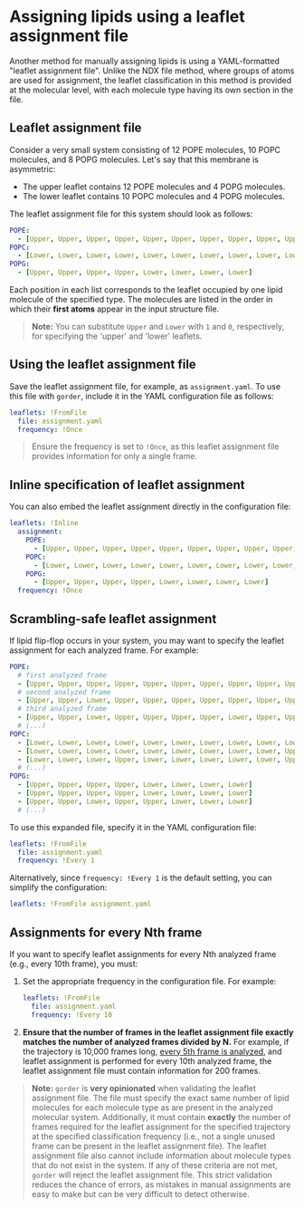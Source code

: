 # Assigning lipids using a leaflet assignment file

Another method for manually assigning lipids is using a YAML-formatted "leaflet assignment file". Unlike the NDX file method, where groups of atoms are used for assignment, the leaflet classification in this method is provided at the molecular level, with each molecule type having its own section in the file.

## Leaflet assignment file

Consider a very small system consisting of 12 POPE molecules, 10 POPC molecules, and 8 POPG molecules. Let's say that this membrane is asymmetric:

- The upper leaflet contains 12 POPE molecules and 4 POPG molecules.
- The lower leaflet contains 10 POPC molecules and 4 POPG molecules.

The leaflet assignment file for this system should look as follows:

```yaml
POPE:
  - [Upper, Upper, Upper, Upper, Upper, Upper, Upper, Upper, Upper, Upper, Upper, Upper]
POPC:
  - [Lower, Lower, Lower, Lower, Lower, Lower, Lower, Lower, Lower, Lower]
POPG:
  - [Upper, Upper, Upper, Upper, Lower, Lower, Lower, Lower]
```

Each position in each list corresponds to the leaflet occupied by one lipid molecule of the specified type. The molecules are listed in the order in which their **first atoms** appear in the input structure file.

> **Note:** You can substitute `Upper` and `Lower` with `1` and `0`, respectively, for specifying the 'upper' and 'lower' leaflets.

## Using the leaflet assignment file

Save the leaflet assignment file, for example, as `assignment.yaml`. To use this file with `gorder`, include it in the YAML configuration file as follows:

```yaml
leaflets: !FromFile
  file: assignment.yaml
  frequency: !Once
```

> Ensure the frequency is set to `!Once`, as this leaflet assignment file provides information for only a single frame.

## Inline specification of leaflet assignment

You can also embed the leaflet assignment directly in the configuration file:

```yaml
leaflets: !Inline
  assignment:
    POPE:
      - [Upper, Upper, Upper, Upper, Upper, Upper, Upper, Upper, Upper, Upper, Upper, Upper]
    POPC:
      - [Lower, Lower, Lower, Lower, Lower, Lower, Lower, Lower, Lower, Lower]
    POPG:
      - [Upper, Upper, Upper, Upper, Lower, Lower, Lower, Lower]
  frequency: !Once
```

## Scrambling-safe leaflet assignment

If lipid flip-flop occurs in your system, you may want to specify the leaflet assignment for each analyzed frame. For example:

```yaml
POPE:
  # first analyzed frame
  - [Upper, Upper, Upper, Upper, Upper, Upper, Upper, Upper, Upper, Upper, Upper, Upper]
  # second analyzed frame
  - [Upper, Upper, Lower, Upper, Upper, Upper, Upper, Upper, Upper, Upper, Upper, Upper]
  # third analyzed frame
  - [Upper, Upper, Lower, Upper, Upper, Upper, Upper, Lower, Upper, Upper, Upper, Upper]
  # (...)
POPC:
  - [Lower, Lower, Lower, Lower, Lower, Lower, Lower, Lower, Lower, Lower]
  - [Lower, Lower, Lower, Lower, Lower, Lower, Lower, Lower, Lower, Upper]
  - [Lower, Lower, Lower, Upper, Lower, Lower, Lower, Lower, Lower, Upper]
  # (...)
POPG:
  - [Upper, Upper, Upper, Upper, Lower, Lower, Lower, Lower]
  - [Upper, Upper, Upper, Upper, Lower, Lower, Lower, Lower]
  - [Upper, Upper, Lower, Upper, Upper, Lower, Lower, Lower]
  # (...)
```

To use this expanded file, specify it in the YAML configuration file:

```yaml
leaflets: !FromFile
  file: assignment.yaml
  frequency: !Every 1
```

Alternatively, since `frequency: !Every 1` is the default setting, you can simplify the configuration:

```yaml
leaflets: !FromFile assignment.yaml
```

## Assignments for every Nth frame

If you want to specify leaflet assignments for every Nth analyzed frame (e.g., every 10th frame), you must:

1. Set the appropriate frequency in the configuration file. For example:
    ```yaml
    leaflets: !FromFile
      file: assignment.yaml
      frequency: !Every 10
    ```
2. **Ensure that the number of frames in the leaflet assignment file exactly matches the number of analyzed frames divided by N.** For example, if the trajectory is 10,000 frames long, [every 5th frame is analyzed](timerange.md), and leaflet assignment is performed for every 10th analyzed frame, the leaflet assignment file must contain information for 200 frames.

> **Note:** `gorder` is **very opinionated** when validating the leaflet assignment file. The file must specify the exact same number of lipid molecules for each molecule type as are present in the analyzed molecular system. Additionally, it must contain **exactly** the number of frames required for the leaflet assignment for the specified trajectory at the specified classification frequency (i.e., not a single unused frame can be present in the leaflet assignment file). The leaflet assignment file also cannot include information about molecule types that do not exist in the system. If any of these criteria are not met, `gorder` will reject the leaflet assignment file. This strict validation reduces the chance of errors, as mistakes in manual assignments are easy to make but can be very difficult to detect otherwise.